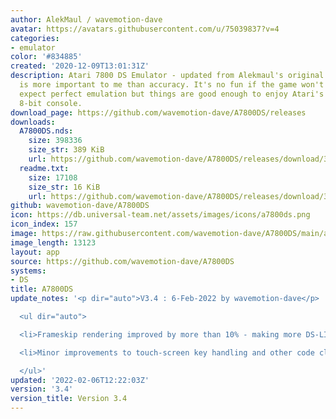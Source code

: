 ```yaml
---
author: AlekMaul / wavemotion-dave
avatar: https://avatars.githubusercontent.com/u/75039837?v=4
categories:
- emulator
color: '#834885'
created: '2020-12-09T13:01:31Z'
description: Atari 7800 DS Emulator - updated from Alekmaul's original. Playability
  is more important to me than accuracy. It's no fun if the game won't run. So don't
  expect perfect emulation but things are good enough to enjoy Atari's last major
  8-bit console.
download_page: https://github.com/wavemotion-dave/A7800DS/releases
downloads:
  A7800DS.nds:
    size: 398336
    size_str: 389 KiB
    url: https://github.com/wavemotion-dave/A7800DS/releases/download/3.4/A7800DS.nds
  readme.txt:
    size: 17108
    size_str: 16 KiB
    url: https://github.com/wavemotion-dave/A7800DS/releases/download/3.4/readme.txt
github: wavemotion-dave/A7800DS
icon: https://db.universal-team.net/assets/images/icons/a7800ds.png
icon_index: 157
image: https://raw.githubusercontent.com/wavemotion-dave/A7800DS/main/arm9/gfx/bgTop.png
image_length: 13123
layout: app
source: https://github.com/wavemotion-dave/A7800DS
systems:
- DS
title: A7800DS
update_notes: '<p dir="auto">V3.4 : 6-Feb-2022 by wavemotion-dave</p>

  <ul dir="auto">

  <li>Frameskip rendering improved by more than 10% - making more DS-LITE games playable!</li>

  <li>Minor improvements to touch-screen key handling and other code cleanups.</li>

  </ul>'
updated: '2022-02-06T12:22:03Z'
version: '3.4'
version_title: Version 3.4
---
```


